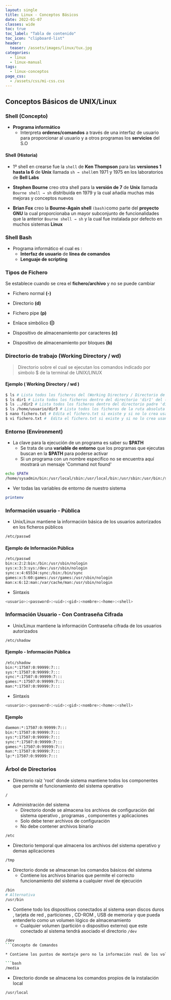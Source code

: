 ```yaml
---
layout: single
title: Linux - Conceptos Básicos
date: 2022-01-07
classes: wide
toc: true
toc_label: "Tabla de contenido"
toc_icon: "clipboard-list"
header:
  teaser: /assets/images/linux/tux.jpg
categories:
  - linux
  - linux-manual
tags:
  - linux-conceptos
page_css: 
  - /assets/css/mi-css.css
---
```


## Conceptos Básicos de UNIX/Linux

### Shell (Concepto)

* **Programa informático**
  * Interpreta **ordenes/comandos** a través de una interfaz de usuario para proporcionar al usuario y a otros programas los **servicios** del S.O  

#### Shell (Historia)

* 1º shell en crearse fue la ``shell`` de **Ken Thompson** para las **versiones 1 hasta la 6** de **Unix** llamada ``sh → shell``en 1971 y 1975 en los laboratorios de **Bell Labs**

* **Stephen Bourne** creo otra shell para la **versión de 7** de **Unix** llamada ``Bourne shell → sh`` distribuida en 1979 y la cual añadía muchas más mejoras y conceptos nuevos

* **Brian Fox** creo la **Bourne-Again shell** ``(bash)``como parte del **proyecto GNU** la cual proporcionaba un mayor subconjunto de funcionalidades que la anterior ``Bourne shell → sh`` y la cual fue instalada por defecto en muchos sistemas **Linux**

### Shell Bash

* Programa informático el cual es :
  * **Interfaz de usuario** de **línea de comandos**
  * **Lenguaje de scripting**

### Tipos de Fichero

Se establece cuando se crea el **fichero/archivo** y no se puede cambiar

* Fichero normal **(-)**

* Directorio **(d)**

* Fichero pipe **(p)**

* Enlace simbólico **(|)**

* Dispositivo de almacenamiento por caracteres **(c)**

* Dispositivo de almacenamiento por bloques **(b)**

### Directorio de trabajo (Working Directory / wd)

> Directorio sobre el cual se ejecutan los comandos indicado por simbolo $ de la terminal de UNIX/LINUX

#### Ejemplo ( Working Directory / wd )

```bash
$ ls # Lista todos los ficheros del (Working Directory / Directorio de Trabajo)
$ ls dir1 # Lista todos los ficheros dentro del directorio 'dir1' del (Working Directory / Directorio de Trabajo)
$ ls ../dir2 # Lista todos los ficheros dentro del directorio padre 'dir2' del (Working Directory / Directorio de Trabajo)
$ ls /home/usuario/dir3 # Lista todos los ficheros de la ruta absoluta del (Working Directory / Directorio de Trabajo)
$ nano fichero.txt # Edita el fichero.txt si existe y si no lo crea usando el programa editor de texto : nano
$ vi fichero.txt #  Edita el fichero.txt si existe y si no lo crea usando el programa editor de texto : vi
```

### Entorno (Environment)

* La clave para la ejecución de un programa es saber su **$PATH**
  * Se trata de una **variable de entorno** que los programas que ejecutas buscan en la **$PATH** para poderse activar
  * Si un programa con un nombre especifico no se encuentra aquí mostrará un mensaje 'Command not found'

```bash
echo $PATH
/home/sysadmin/bin:/usr/local/sbin:/usr/local/bin:/usr/sbin:/usr/bin:/sbin:/bin:/usr/games:/usr/local/games
```

* Ver todas las variables de entorno de nuestro sistema

```bash
printenv
```

### Información usuario - Pública

* Unix/Linux mantiene la información básica de los usuarios autorizados en los ficheros públicos

```bash
/etc/passwd
```

#### Ejemplo de Información Pública

```bash
/etc/passwd
bin:x:2:2:bin:/bin:/usr/sbin/nologin                                            
sys:x:3:3:sys:/dev:/usr/sbin/nologin                                            
sync:x:4:65534:sync:/bin:/bin/sync                                              
games:x:5:60:games:/usr/games:/usr/sbin/nologin                                 
man:x:6:12:man:/var/cache/man:/usr/sbin/nologin   
```

* Sintaxis

```bash
<usuario>:<password>:<uid>:<gid>:<nombre>:<home>:<shell>
```

### Información Usuario - Con Contraseña Cifrada

* Unix/Linux mantiene la información Contraseña cifrada de los usuarios autorizados

```bash
/etc/shadow
```

#### Ejemplo - Información Pública

```bash
/etc/shadow
bin:*:17507:0:99999:7:::                                                        
sys:*:17507:0:99999:7:::                                                        
sync:*:17507:0:99999:7:::                                                       
games:*:17507:0:99999:7:::                                                      
man:*:17507:0:99999:7:::   
```

* Sintaxis

```bash
<usuario>:<password>:<uid>:<gid>:<nombre>:<home>:<shell>
```

#### Ejemplo

```bash
daemon:*:17507:0:99999:7:::                                                     
bin:*:17507:0:99999:7:::                                                        
sys:*:17507:0:99999:7:::                                                        
sync:*:17507:0:99999:7:::                                                       
games:*:17507:0:99999:7:::                                                      
man:*:17507:0:99999:7:::                                                        
lp:*:17507:0:99999:7:::
```

### Árbol de Directorios

* Directorio raíz 'root' donde sistema mantiene todos los componentes que permite el funcionamiento del sistema operativo

```bash
/ 
```

* Administración del sistema
  * Directorio donde se almacena los archivos de configuración del sistema operativo , programas , componentes y aplicaciones
  * Solo debe tener archivos de configuración
  * No debe contener archivos binario

```bash
/etc 
```

* Directorio temporal que almacena los archivos del sistema operativo y demas  aplicaciones

```bash
/tmp
```

* Directorio donde se almacenan los comandos básicos del sistema
  * Contiene los archivos binarios que permite el correcto funcionamiento del sistema a cualquier nivel de ejecución

 ```bash
/bin
# Alternativa
/usr/bin
```

* Contiene todo los dispositivos conectados al sistema sean discos duros , tarjeta de red , particiones , CD-ROM , USB de memoria y que pueda entenderlo como un volumen lógico de almacenamiento
  * Cualquier volumen (partición o dispositivo externo) que este conectado al sistema tendrá asociado el directorio ``/dev``

```bash
/dev
```Concepto de Comandos 

* Contiene los puntos de montaje pero no la información real de los volúmenes montado

```bash
/media
```

* Directorio donde se almacena los comandos propios de la instalación local

```bash
/usr/local
```
